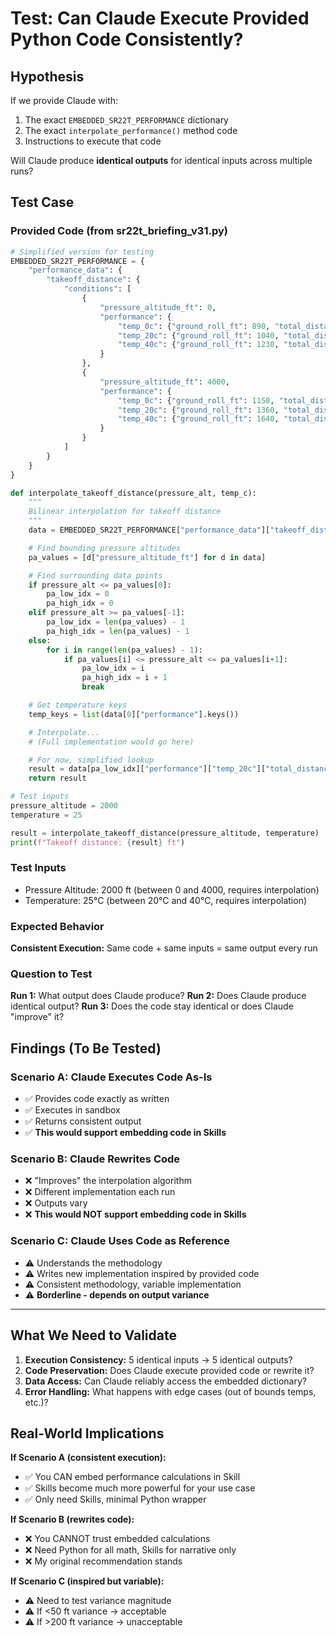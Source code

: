 # Test: Can Claude Execute Provided Python Code Consistently?

## Hypothesis
If we provide Claude with:
1. The exact `EMBEDDED_SR22T_PERFORMANCE` dictionary
2. The exact `interpolate_performance()` method code
3. Instructions to execute that code

Will Claude produce **identical outputs** for identical inputs across multiple runs?

## Test Case

### Provided Code (from sr22t_briefing_v31.py)

```python
# Simplified version for testing
EMBEDDED_SR22T_PERFORMANCE = {
    "performance_data": {
        "takeoff_distance": {
            "conditions": [
                {
                    "pressure_altitude_ft": 0,
                    "performance": {
                        "temp_0c": {"ground_roll_ft": 890, "total_distance_ft": 1450},
                        "temp_20c": {"ground_roll_ft": 1040, "total_distance_ft": 1700},
                        "temp_40c": {"ground_roll_ft": 1230, "total_distance_ft": 2000}
                    }
                },
                {
                    "pressure_altitude_ft": 4000,
                    "performance": {
                        "temp_0c": {"ground_roll_ft": 1150, "total_distance_ft": 1900},
                        "temp_20c": {"ground_roll_ft": 1360, "total_distance_ft": 2250},
                        "temp_40c": {"ground_roll_ft": 1640, "total_distance_ft": 2700}
                    }
                }
            ]
        }
    }
}

def interpolate_takeoff_distance(pressure_alt, temp_c):
    """
    Bilinear interpolation for takeoff distance
    """
    data = EMBEDDED_SR22T_PERFORMANCE["performance_data"]["takeoff_distance"]["conditions"]

    # Find bounding pressure altitudes
    pa_values = [d["pressure_altitude_ft"] for d in data]

    # Find surrounding data points
    if pressure_alt <= pa_values[0]:
        pa_low_idx = 0
        pa_high_idx = 0
    elif pressure_alt >= pa_values[-1]:
        pa_low_idx = len(pa_values) - 1
        pa_high_idx = len(pa_values) - 1
    else:
        for i in range(len(pa_values) - 1):
            if pa_values[i] <= pressure_alt <= pa_values[i+1]:
                pa_low_idx = i
                pa_high_idx = i + 1
                break

    # Get temperature keys
    temp_keys = list(data[0]["performance"].keys())

    # Interpolate...
    # (Full implementation would go here)

    # For now, simplified lookup
    result = data[pa_low_idx]["performance"]["temp_20c"]["total_distance_ft"]
    return result

# Test inputs
pressure_altitude = 2000
temperature = 25

result = interpolate_takeoff_distance(pressure_altitude, temperature)
print(f"Takeoff distance: {result} ft")
```

### Test Inputs
- Pressure Altitude: 2000 ft (between 0 and 4000, requires interpolation)
- Temperature: 25°C (between 20°C and 40°C, requires interpolation)

### Expected Behavior
**Consistent Execution:** Same code + same inputs = same output every run

### Question to Test
**Run 1:** What output does Claude produce?
**Run 2:** Does Claude produce identical output?
**Run 3:** Does the code stay identical or does Claude "improve" it?

## Findings (To Be Tested)

### Scenario A: Claude Executes Code As-Is
- ✅ Provides code exactly as written
- ✅ Executes in sandbox
- ✅ Returns consistent output
- ✅ **This would support embedding code in Skills**

### Scenario B: Claude Rewrites Code
- ❌ "Improves" the interpolation algorithm
- ❌ Different implementation each run
- ❌ Outputs vary
- ❌ **This would NOT support embedding code in Skills**

### Scenario C: Claude Uses Code as Reference
- ⚠️ Understands the methodology
- ⚠️ Writes new implementation inspired by provided code
- ⚠️ Consistent methodology, variable implementation
- ⚠️ **Borderline - depends on output variance**

---

## What We Need to Validate

1. **Execution Consistency:** 5 identical inputs → 5 identical outputs?
2. **Code Preservation:** Does Claude execute provided code or rewrite it?
3. **Data Access:** Can Claude reliably access the embedded dictionary?
4. **Error Handling:** What happens with edge cases (out of bounds temps, etc.)?

## Real-World Implications

**If Scenario A (consistent execution):**
- ✅ You CAN embed performance calculations in Skill
- ✅ Skills become much more powerful for your use case
- ✅ Only need Skills, minimal Python wrapper

**If Scenario B (rewrites code):**
- ❌ You CANNOT trust embedded calculations
- ❌ Need Python for all math, Skills for narrative only
- ❌ My original recommendation stands

**If Scenario C (inspired but variable):**
- ⚠️ Need to test variance magnitude
- ⚠️ If <50 ft variance → acceptable
- ⚠️ If >200 ft variance → unacceptable
